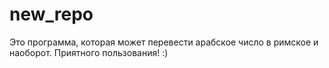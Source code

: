# new_repo
Это программа, которая может перевести арабское число в римское и наоборот. Приятного пользования! :)
